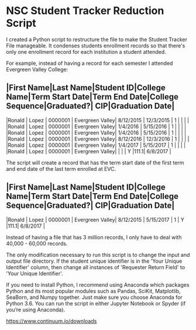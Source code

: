 # NSC Student Tracker Reduction Script

I created a Python script to restructure the file to make the Student Tracker File manageable. It condenses  students  enrollment records so that there's only one enrollment record for each institution a student attended.

For example, instead of having a record for each semester I attended Evergreen Valley College:

|First Name|Last Name|Student ID|College Name|Term Start Date|Term End Date|College Sequence|Graduated?| CIP|Graduation Date|
-----------------------------------------------------------------------------------------------------------------------------
|Ronald    | Lopez   | 0000001 | Evergreen Valley| 8/12/2015 | 12/3/2015 | 1                |          |     |              |
|Ronald    | Lopez   | 0000001 | Evergreen Valley| 1/4/2016  | 5/15/2016 | 1                |          |     |              |
|Ronald    | Lopez   | 0000001 | Evergreen Valley| 1/4/2016  | 5/15/2016 | 1                |          |     |              |
|Ronald    | Lopez   | 0000001 | Evergreen Valley| 8/12/2016 | 12/3/2016 | 1                |          |     |              |
|Ronald    | Lopez   | 0000001 | Evergreen Valley| 1/4/2017  | 5/15/2017 | 1                |          |     |              |
|Ronald    | Lopez   | 0000001 | Evergreen Valley|           |           |                  |     Y    |111.1| 6/8/2017     |

The script will create a record that has the term start date of the first term and end date of the last term enrolled at EVC.

|First Name|Last Name|Student ID|College Name|Term Start Date|Term End Date|College Sequence|Graduated?| CIP|Graduation Date|
-----------------------------------------------------------------------------------------------------------------------------
|Ronald    | Lopez   | 0000001 | Evergreen Valley| 8/12/2015 | 5/15/2017 | 1                |     Y    |111.1| 6/8/2017     |


Instead of having a file that has 3 million records, I only have to deal with 40,000 - 60,000 records.

The only modification necessary to run this script is to change the input and output file directory.
If the student unique identifier is in the 'Your Unique Identifier' column, then change all instances of 'Requester Return Field' to 'Your Unique Identifier'.
 
If you need to install Python, I recommend using Anaconda which packages Python and its most popular modules such as Pandas, SciKit, Matplotlib, SeaBorn, and Numpy together. Just make sure you choose Anaconda for Python 3.6. You can run the script in either Jupyter Notebook or Spyder (if you’re using Anaconda).
 
https://www.continuum.io/downloads 

